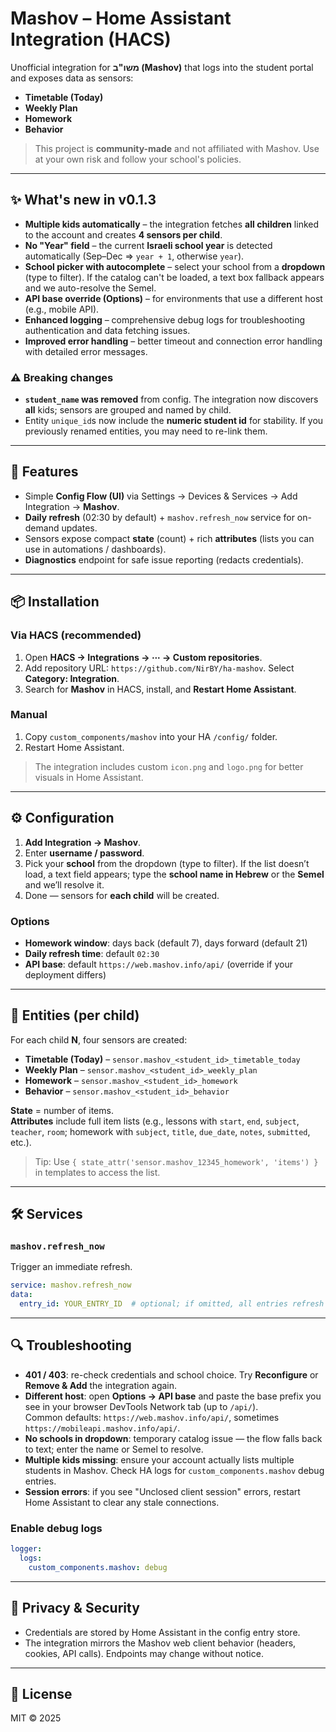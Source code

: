 # Mashov – Home Assistant Integration (HACS)

Unofficial integration for **משו"ב (Mashov)** that logs into the student portal and exposes data as sensors:
- **Timetable (Today)**
- **Weekly Plan**
- **Homework**
- **Behavior**

> This project is **community-made** and not affiliated with Mashov. Use at your own risk and follow your school's policies.

---

## ✨ What's new in v0.1.3
- **Multiple kids automatically** – the integration fetches **all children** linked to the account and creates **4 sensors per child**.
- **No "Year" field** – the current **Israeli school year** is detected automatically (Sep–Dec ⇒ `year + 1`, otherwise `year`).
- **School picker with autocomplete** – select your school from a **dropdown** (type to filter). If the catalog can't be loaded, a text box fallback appears and we auto-resolve the Semel.
- **API base override (Options)** – for environments that use a different host (e.g., mobile API).
- **Enhanced logging** – comprehensive debug logs for troubleshooting authentication and data fetching issues.
- **Improved error handling** – better timeout and connection error handling with detailed error messages.

### ⚠️ Breaking changes
- **`student_name` was removed** from config. The integration now discovers **all** kids; sensors are grouped and named by child.
- Entity `unique_id`s now include the **numeric student id** for stability. If you previously renamed entities, you may need to re-link them.

---

## 🧩 Features
- Simple **Config Flow (UI)** via Settings → Devices & Services → Add Integration → **Mashov**.
- **Daily refresh** (02:30 by default) + `mashov.refresh_now` service for on-demand updates.
- Sensors expose compact **state** (count) + rich **attributes** (lists you can use in automations / dashboards).
- **Diagnostics** endpoint for safe issue reporting (redacts credentials).

---

## 📦 Installation

### Via HACS (recommended)
1. Open **HACS → Integrations → ⋯ → Custom repositories**.
2. Add repository URL: `https://github.com/NirBY/ha-mashov`. Select **Category: Integration**.
3. Search for **Mashov** in HACS, install, and **Restart Home Assistant**.

### Manual
1. Copy `custom_components/mashov` into your HA `/config/` folder.
2. Restart Home Assistant.

> The integration includes custom `icon.png` and `logo.png` for better visuals in Home Assistant.

---

## ⚙️ Configuration

1. **Add Integration → Mashov**.
2. Enter **username / password**.
3. Pick your **school** from the dropdown (type to filter). If the list doesn’t load, a text field appears; type the **school name in Hebrew** or the **Semel** and we’ll resolve it.
4. Done — sensors for **each child** will be created.

### Options
- **Homework window**: days back (default 7), days forward (default 21)
- **Daily refresh time**: default `02:30`
- **API base**: default `https://web.mashov.info/api/` (override if your deployment differs)

---

## 🧠 Entities (per child)

For each child **N**, four sensors are created:

- **Timetable (Today)** – `sensor.mashov_<student_id>_timetable_today`
- **Weekly Plan** – `sensor.mashov_<student_id>_weekly_plan`
- **Homework** – `sensor.mashov_<student_id>_homework`
- **Behavior** – `sensor.mashov_<student_id>_behavior`

**State** = number of items.  
**Attributes** include full item lists (e.g., lessons with `start`, `end`, `subject`, `teacher`, `room`; homework with `subject`, `title`, `due_date`, `notes`, `submitted`, etc.).

> Tip: Use `{ state_attr('sensor.mashov_12345_homework', 'items') }` in templates to access the list.

---

## 🛠️ Services

### `mashov.refresh_now`
Trigger an immediate refresh.
```yaml
service: mashov.refresh_now
data:
  entry_id: YOUR_ENTRY_ID  # optional; if omitted, all entries refresh
```

---

## 🔍 Troubleshooting

- **401 / 403**: re-check credentials and school choice. Try **Reconfigure** or **Remove & Add** the integration again.
- **Different host**: open **Options → API base** and paste the base prefix you see in your browser DevTools Network tab (up to `/api/`).  
  Common defaults: `https://web.mashov.info/api/`, sometimes `https://mobileapi.mashov.info/api/`.
- **No schools in dropdown**: temporary catalog issue — the flow falls back to text; enter the name or Semel to resolve.
- **Multiple kids missing**: ensure your account actually lists multiple students in Mashov. Check HA logs for `custom_components.mashov` debug entries.
- **Session errors**: if you see "Unclosed client session" errors, restart Home Assistant to clear any stale connections.

### Enable debug logs
```yaml
logger:
  logs:
    custom_components.mashov: debug
```

---

## 🔐 Privacy & Security
- Credentials are stored by Home Assistant in the config entry store.
- The integration mirrors the Mashov web client behavior (headers, cookies, API calls). Endpoints may change without notice.

---

## 📄 License
MIT © 2025

